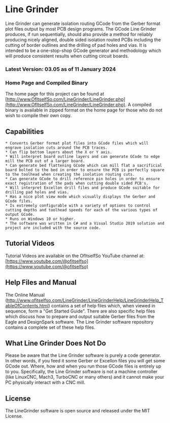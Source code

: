 # Line Grinder
Line Grinder can generate isolation routing GCode from the Gerber format plot files output by most PCB design programs. The GCode Line Grinder produces, if run sequentially, should also provide a method for reliably producing nicely aligned, double sided isolation routed PCBs including the cutting of border outlines and the drilling of pad holes and vias. It is intended to be a one-stop-shop GCode generator and methodology which will produce consistent results when cutting circuit boards. 

### Latest Version: 03.05 as of 11 January 2024

### Home Page and Compiled Binary
The home page for this project can be found at [http://www.OfItselfSo.com/LineGrinder/LineGrinder.php](http://www.OfItselfSo.com/LineGrinder/LineGrinder.php). A compiled binary is available in zipped format on the home page for those who do not wish to compile their own copy.

## Capabilities

    * Converts Gerber format plot files into GCode files which will engrave isolation cuts around the PCB traces.
    * Can flip bottom layers about the X or Y axis.
    * Will interpret board outline layers and can generate GCode to edge mill the PCB out of a larger board.
    * Can generate bed flattening GCode which can mill flat a sacrificial board bolted to the bed in order to ensure the PCB is perfectly square to the toolhead when creating the isolation routing cuts.
    * Can generate GCode to drill reference pin holes in order to ensure exact registration of the pads when cutting double sided PCB's.
    * Will interpret Excellon drill files and produce GCode suitable for drilling pad holes and vias.
    * Has a nice plot view mode which visually displays the Gerber and GCode files.
    * Is extremely configurable with a variety of options to control cutting depths and toolhead speeds for each of the various types of output GCode.
    * Runs on Windows 10 or higher.
    * The software was written in C# and a Visual Studio 2019 solution and project are included with the source code. 

## Tutorial Videos
Tutorial Videos are available on the OfItselfSo YouTube channel at: [https://www.youtube.com/@ofitselfso](https://www.youtube.com/@ofitselfso)

## Help Files and Manual

The Online Manual (http://www.ofitselfso.com/LineGrinder/LineGrinderHelp/LineGrinderHelp_TableOfContents.html)  contains a set of help files which, when viewed in sequence, form a "Get Started Guide". There are also specific help files which discuss how to prepare and output suitable Gerber files from the Eagle and DesignSpark software. The Line Grinder software repository contains a complete set of these help files.

## What Line Grinder Does Not Do

Please be aware that the Line Grinder software is purely a code generator. In other words, if you feed it some Gerber or Excellon files you will get some GCode out. Where, how and when you run those GCode files is entirely up to you. Specifically, the Line Grinder software is not a machine controller (like LinuxCNC, Mach3, TurboCNC or many others) and it cannot make your PC physically interact with a CNC mill.

## License

The LineGrinder software is open source and released under the MIT License. 

